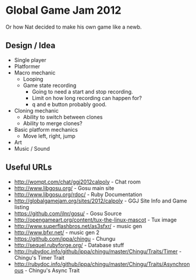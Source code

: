 # Global Game Jam 2012

Or how Nat decided to make his own game like a newb.

## Design / Idea

  * Single player
  * Platformer
  * Macro mechanic
    * Looping
    * Game state recording
      * Going to need a start and stop recording.
      * Limit on how long recording can happen for?
      * q and e button probably good.
  * Cloning mechanic
    * Ability to switch between clones
    * Ability to merge clones?
  * Basic platform mechanics
    * Move left, right, jump
  * Art
  * Music / Sound

## Useful URLs

  * http://wompt.com/chat/ggj2012calpoly - Chat room
  * http://www.libgosu.org/ - Gosu main site
  * http://www.libgosu.org/rdoc/ - Ruby Documentation
  * http://globalgamejam.org/sites/2012/calpoly - GGJ Site Info and Game listing
  * https://github.com/jlnr/gosu/ - Gosu Source
  * http://opengameart.org/content/tux-the-linux-mascot - Tux image
  * http://www.superflashbros.net/as3sfxr/ - music gen
  * http://www.bfxr.net/ - music gen 2
  * https://github.com/ippa/chingu - Chungu
  * http://sequel.rubyforge.org/ - Database stuff
  * http://rubydoc.info/github/ippa/chingu/master/Chingu/Traits/Timer - Chingu's Timer Trait
  * http://rubydoc.info/github/ippa/chingu/master/Chingu/Traits/Asynchronous - Chingu's Async Trait
